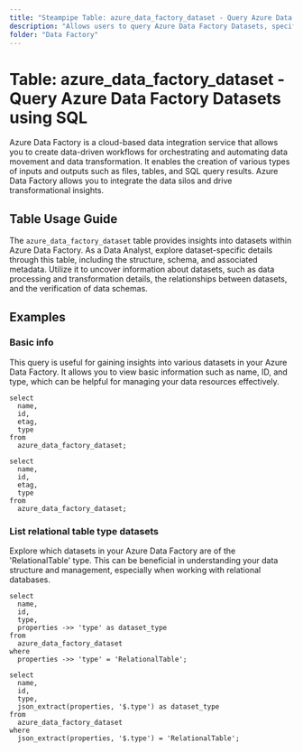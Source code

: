 ```yaml
---
title: "Steampipe Table: azure_data_factory_dataset - Query Azure Data Factory Datasets using SQL"
description: "Allows users to query Azure Data Factory Datasets, specifically data processing and transformation details, providing insights into data handling and potential anomalies."
folder: "Data Factory"
---
```


# Table: azure_data_factory_dataset - Query Azure Data Factory Datasets using SQL

Azure Data Factory is a cloud-based data integration service that allows you to create data-driven workflows for orchestrating and automating data movement and data transformation. It enables the creation of various types of inputs and outputs such as files, tables, and SQL query results. Azure Data Factory allows you to integrate the data silos and drive transformational insights.

## Table Usage Guide

The `azure_data_factory_dataset` table provides insights into datasets within Azure Data Factory. As a Data Analyst, explore dataset-specific details through this table, including the structure, schema, and associated metadata. Utilize it to uncover information about datasets, such as data processing and transformation details, the relationships between datasets, and the verification of data schemas.

## Examples

### Basic info
This query is useful for gaining insights into various datasets in your Azure Data Factory. It allows you to view basic information such as name, ID, and type, which can be helpful for managing your data resources effectively.

```sql+postgres
select
  name,
  id,
  etag,
  type
from
  azure_data_factory_dataset;
```

```sql+sqlite
select
  name,
  id,
  etag,
  type
from
  azure_data_factory_dataset;
```

### List relational table type datasets
Explore which datasets in your Azure Data Factory are of the 'RelationalTable' type. This can be beneficial in understanding your data structure and management, especially when working with relational databases.

```sql+postgres
select
  name,
  id,
  type,
  properties ->> 'type' as dataset_type
from
  azure_data_factory_dataset
where
  properties ->> 'type' = 'RelationalTable';
```

```sql+sqlite
select
  name,
  id,
  type,
  json_extract(properties, '$.type') as dataset_type
from
  azure_data_factory_dataset
where
  json_extract(properties, '$.type') = 'RelationalTable';
```